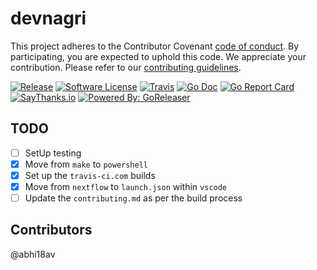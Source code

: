 # devnagri



This project adheres to the Contributor Covenant [code of conduct](./.github/CODE_OF_CONDUCT.md). By participating, you are expected to uphold this code. 
We appreciate your contribution. Please refer to our [contributing guidelines](./.github/CONTRIBUTING.md). 
 
[![Release](https://img.shields.io/github/release/FourtekIT/devnagri-cli.svg?style=flat-square)](https://github.com/FourtekIT/devnagri-cli/releases/latest) 
[![Software License](https://img.shields.io/badge/license-MIT-brightgreen.svg?style=flat-square)](LICENSE.md) 
[![Travis](https://img.shields.io/travis/FourtekIT/devnagri-cli.svg?style=flat-square)](https://travis-ci.com/FourtekIT/devnagri-cli) 
[![Go Doc](https://img.shields.io/badge/godoc-reference-blue.svg?style=flat-square)](https://godoc.org/github.com/FourtekIT/devnagri-cli)
[![Go Report Card](https://goreportcard.com/badge/github.com/FourtekIT/devnagri-cli)](https://goreportcard.com/report/github.com/FourtekIT/devnagri-cli)
[![SayThanks.io](https://img.shields.io/badge/SayThanks.io-%E2%98%BC-1EAEDB.svg?style=flat-square)](https://saythanks.io/to/abhi18av) 
[![Powered By: GoReleaser](https://img.shields.io/badge/powered%20by-goreleaser-green.svg?style=flat-square)](https://github.com/goreleaser) 



## TODO

- [ ] SetUp testing 
- [x] Move from `make`  to `powershell` 
- [x] Set up the `travis-ci.com` builds
- [x] Move from `nextflow`  to `launch.json` within `vscode`
- [ ] Update the `contributing.md`  as per the build process

## Contributors

@abhi18av